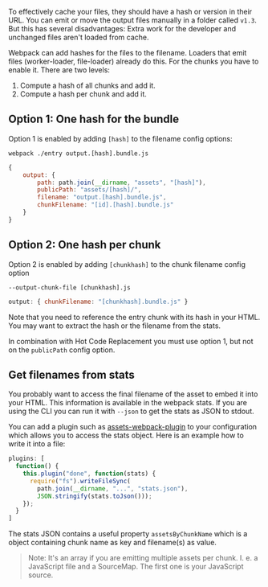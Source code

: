 To effectively cache your files, they should have a hash or version in their URL. You can emit or move the output files manually in a folder called `v1.3`. But this has several disadvantages: Extra work for the developer and unchanged files aren't loaded from cache.

Webpack can add hashes for the files to the filename. Loaders that emit files (worker-loader, file-loader) already do this. For the chunks you have to enable it. There are two levels:

1. Compute a hash of all chunks and add it.
2. Compute a hash per chunk and add it.

## Option 1: One hash for the bundle

Option 1 is enabled by adding `[hash]` to the filename config options:

`webpack ./entry output.[hash].bundle.js`

``` javascript
{
	output: {
		path: path.join(__dirname, "assets", "[hash]"),
		publicPath: "assets/[hash]/",
		filename: "output.[hash].bundle.js",
		chunkFilename: "[id].[hash].bundle.js"
	}
}
```

## Option 2: One hash per chunk

Option 2 is enabled by adding `[chunkhash]` to the chunk filename config option

`--output-chunk-file [chunkhash].js`

```javascript
output: { chunkFilename: "[chunkhash].bundle.js" }
```

Note that you need to reference the entry chunk with its hash in your HTML. You may want to extract the hash or the filename from the stats.

In combination with Hot Code Replacement you must use option 1, but not on the `publicPath` config option.

## Get filenames from stats

You probably want to access the final filename of the asset to embed it into your HTML. This information is available in the webpack stats. If you are using the CLI you can run it with `--json` to get the stats as JSON to stdout.

You can add a plugin such as [assets-webpack-plugin](https://www.npmjs.com/package/assets-webpack-plugin) to your configuration which allows you to access the stats object. Here is an example how to write it into a file:

``` javascript
plugins: [
  function() {
    this.plugin("done", function(stats) {
      require("fs").writeFileSync(
        path.join(__dirname, "...", "stats.json"),
        JSON.stringify(stats.toJson()));
    });
  }
]
```

The stats JSON contains a useful property `assetsByChunkName` which is a object containing chunk name as key and filename(s) as value.

> Note: It's an array if you are emitting multiple assets per chunk. I. e. a JavaScript file and a SourceMap. The first one is your JavaScript source.
